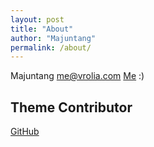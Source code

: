 ```yaml
---
layout: post
title: "About"
author: "Majuntang"
permalink: /about/
---
```

Majuntang
me@vrolia.com
[Me](majuntang.com)
:)

## Theme Contributor
[GitHub](https://github.com/chesterhow/tale)

